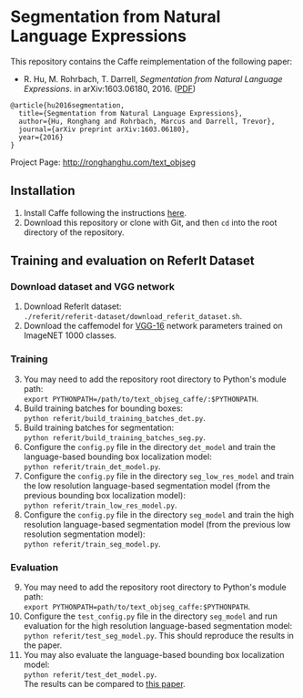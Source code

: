 # Segmentation from Natural Language Expressions
This repository contains the Caffe reimplementation of the following paper:

* R. Hu, M. Rohrbach, T. Darrell, *Segmentation from Natural Language Expressions*. in arXiv:1603.06180, 2016. ([PDF](http://arxiv.org/pdf/1603.06180))
```
@article{hu2016segmentation,
  title={Segmentation from Natural Language Expressions},
  author={Hu, Ronghang and Rohrbach, Marcus and Darrell, Trevor},
  journal={arXiv preprint arXiv:1603.06180},
  year={2016}
}
```

Project Page: http://ronghanghu.com/text_objseg  

## Installation
1. Install Caffe following the instructions [here](http://caffe.berkeleyvision.org/installation.html).
2. Download this repository or clone with Git, and then `cd` into the root directory of the repository.

## Training and evaluation on ReferIt Dataset

### Download dataset and VGG network
1. Download ReferIt dataset:  
`./referit/referit-dataset/download_referit_dataset.sh`.
2. Download the caffemodel for [VGG-16](https://gist.github.com/ksimonyan/211839e770f7b538e2d8#file-readme-md) network parameters trained on ImageNET 1000 classes.

### Training
3. You may need to add the repository root directory to Python's module path:  
`export PYTHONPATH=/path/to/text_objseg_caffe/:$PYTHONPATH`.
4. Build training batches for bounding boxes:  
`python referit/build_training_batches_det.py`.
5. Build training batches for segmentation:  
`python referit/build_training_batches_seg.py`.
6. Configure the `config.py` file in the directory `det_model` and train the language-based bounding box localization model:  
`python referit/train_det_model.py`.
7. Configure the `config.py` file in the directory `seg_low_res_model` and train the low resolution language-based segmentation model (from the previous bounding box localization model):  
`python referit/train_low_res_model.py`.
8. Configure the `config.py` file in the directory `seg_model` and train the high resolution language-based segmentation model (from the previous low resolution segmentation model):  
`python referit/train_seg_model.py`.

### Evaluation
9. You may need to add the repository root directory to Python's module path:  
`export PYTHONPATH=path/to/text_objseg_caffe:$PYTHONPATH`.
10. Configure the `test_config.py` file in the directory `seg_model` and run evaluation for the high resolution language-based segmentation model:  
`python referit/test_seg_model.py`.
This should reproduce the results in the paper.
11. You may also evaluate the language-based bounding box localization model:  
`python referit/test_det_model.py`.  
The results can be compared to [this paper](http://ronghanghu.com/text_obj_retrieval/).
